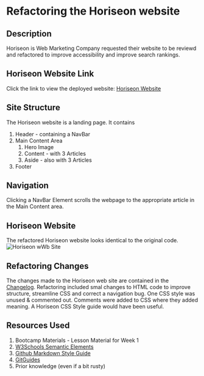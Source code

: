 # Refactoring the Horiseon website

## Description
Horiseon is Web Marketing Company requested their website to be reviewd and refactored to improve accessibility and improve search rankings.

## Horiseon Website Link

Click the link to view the deployed website: [Horiseon Website][def4]


## Site Structure
The Horiseon website is a landing page. It contains
1. Header - containing a NavBar
2. Main Content Area
    1. Hero Image
    2. Content - with 3 Articles
    3. Aside - also with 3 Articles 
3. Footer

## Navigation
Clicking a NavBar Element scrolls the webpage to the appropriate article in the Main Content area. 

## Horiseon Website
The refactored Horiseon website looks identical to the original code. 
![Horiseon wWb Site](websiteImages/horiseonWebSiteIMage.png)

## Refactoring Changes 

The changes made to the Horiseon web site are contained in the [Changelog](./CHANGELOG.md). Refactoring included smal changes to HTML code to improve structure, streamline CSS and correct a navigation bug. One CSS style was unused & commented out. Comments were added to CSS where they added meaning. A Horiseon CSS Style guide would have been useful.  


## Resources Used

1. Bootcamp Materials - Lesson Material for Week 1
2. [W3Schools Semantic Elements][def]
3. [Github Markdown Style Guide][def2]
4. [GitGuides][def3]
5. Prior knowledge (even if a bit rusty)

[def]: https://www.w3schools.com/html/html5_semantic_elements.asp
[def2]: https://google.github.io/styleguide/docguide/style.html
[def3]: https://github.com/git-guides
[def4]: https://dingogap.github.io/01-HTML-CSS-and-Git-Code-Refactor/
